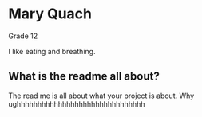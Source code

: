# Mary Quach
Grade 12

I like eating and breathing.

## What is the readme all about?

The read me is all about what your project is about. Why ughhhhhhhhhhhhhhhhhhhhhhhhhhhhhhh
